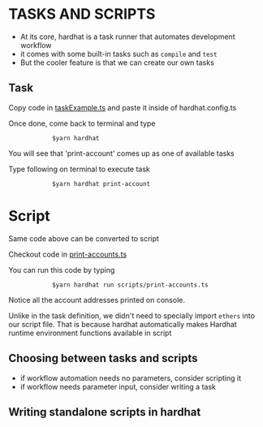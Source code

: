# TASKS AND SCRIPTS

-   At its core, hardhat is a task runner that automates development workflow
-   it comes with some built-in tasks such as `compile` and `test`
-   But the cooler feature is that we can create our own tasks

## Task

Copy code in [taskExample.ts](../utils/taskExample.ts) and paste it inside of hardhat.config.ts

Once done, come back to terminal and type

                $yarn hardhat

You will see that 'print-account' comes up as one of available tasks

Type following on terminal to execute task

                $yarn hardhat print-account

# Script

Same code above can be converted to script

Checkout code in [print-accounts.ts](../scripts/print-accounts.ts)

You can run this code by typing

                $yarn hardhat run scripts/print-accounts.ts

Notice all the account addresses printed on console.

Unlike in the task definition, we didn't need to specially import `ethers` into our script file. That is because hardhat automatically makes Hardhat runtime environment functions available in script

## Choosing between tasks and scripts

-   if workflow automation needs no parameters, consider scripting it
-   if workflow needs parameter input, consider writing a task

## Writing standalone scripts in hardhat

<To do>

